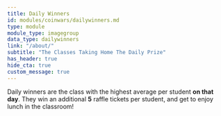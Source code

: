 ```yaml
---
title: Daily Winners
id: modules/coinwars/dailywinners.md
type: module
module_type: imagegroup
data_type: dailywinners
link: "/about/"
subtitle: "The Classes Taking Home The Daily Prize"
has_header: true
hide_cta: true
custom_message: true
---
```

Daily winners are the class with the highest average per student **on that day**. They win an additional **5** raffle tickets per student, and get to enjoy lunch in the classroom!